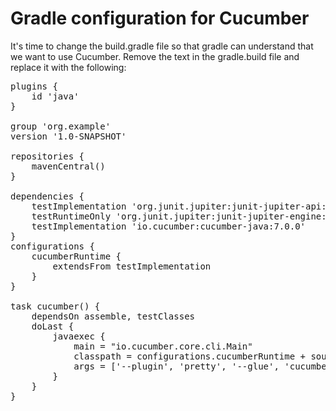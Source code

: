 # Gradle configuration for Cucumber

It's time to change the build.gradle file so that gradle can understand that we want to use Cucumber. Remove the text in the gradle.build file and replace it with the following: 

<pre class="file" data-filename="./cucumber-project/build.gradle" data-target="replace">
plugins {
    id 'java'
}

group 'org.example'
version '1.0-SNAPSHOT'

repositories {
    mavenCentral()
}

dependencies {
    testImplementation 'org.junit.jupiter:junit-jupiter-api:5.8.1'
    testRuntimeOnly 'org.junit.jupiter:junit-jupiter-engine:5.8.1'
    testImplementation 'io.cucumber:cucumber-java:7.0.0'
}
configurations {
    cucumberRuntime {
        extendsFrom testImplementation
    }
}

task cucumber() {
    dependsOn assemble, testClasses
    doLast {
        javaexec {
            main = "io.cucumber.core.cli.Main"
            classpath = configurations.cucumberRuntime + sourceSets.main.output + sourceSets.test.output
            args = ['--plugin', 'pretty', '--glue', 'cucumber.project', 'src/test/resources']
        }
    }
}
</pre>


